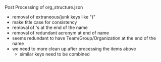 Post Processing of org_structure.json

- removal of extraneous/junk keys like ")"
- make title case for consistency
- removal of 's at the end of the name
- removal of redundant acronym at end of name
- seems redundant to have Team/Group/Organization at the end of the name
- we need to more clean up after processing the items above
  - similar keys need to be combined
